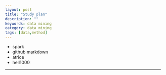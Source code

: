 ```yaml
---
layout: post
title: "Study plan"
description: ""
keywords: data mining
category: data mining
tags: [data,method]
---
```





- spark
- github markdown
- atrice
- hell1000

---


<!-- more -->

